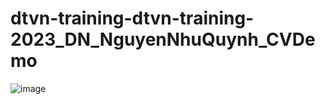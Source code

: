 # dtvn-training-dtvn-training-2023_DN_NguyenNhuQuynh_CVDemo

![image](https://github.com/dtvn-training/2023_DN_NguyenNhuQuynh_CVDemo/assets/82557605/aece4690-c1a6-4e1c-bfe8-6017a57ea8ed)
